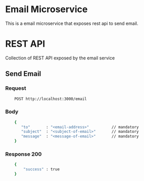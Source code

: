 # Email Microservice

This is a email microservice that exposes rest api to send email.




# REST API

Collection of REST API exposed by the email service

## Send Email

### Request 

```bash
    POST http://localhost:3000/email
```

### Body

```bash
    {
       "to"       : "<email-address>"          // mandatory
       "subject"  : "<subject-of-email>"       // mandatory
       "message"  : "<message-of-email>"       // mandatory
    }
```

### Response 200

```bash
    {
        "success" : true
    } 
```